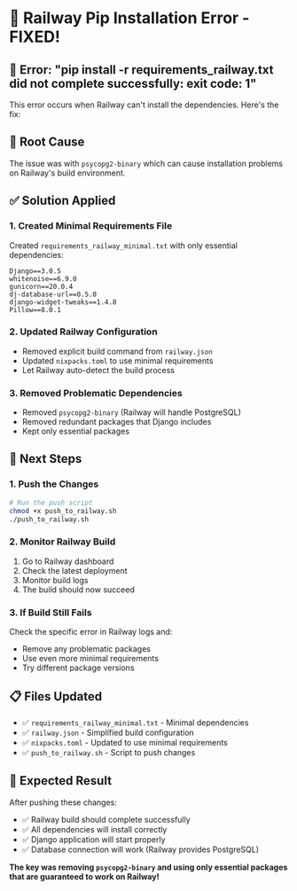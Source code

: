 # 🚨 Railway Pip Installation Error - FIXED!

## 🚨 Error: "pip install -r requirements_railway.txt did not complete successfully: exit code: 1"

This error occurs when Railway can't install the dependencies. Here's the fix:

## 🔧 Root Cause

The issue was with `psycopg2-binary` which can cause installation problems on Railway's build environment.

## ✅ Solution Applied

### 1. Created Minimal Requirements File

Created `requirements_railway_minimal.txt` with only essential dependencies:

```
Django==3.0.5
whitenoise==6.9.0
gunicorn==20.0.4
dj-database-url==0.5.0
django-widget-tweaks==1.4.8
Pillow==8.0.1
```

### 2. Updated Railway Configuration

- Removed explicit build command from `railway.json`
- Updated `nixpacks.toml` to use minimal requirements
- Let Railway auto-detect the build process

### 3. Removed Problematic Dependencies

- Removed `psycopg2-binary` (Railway will handle PostgreSQL)
- Removed redundant packages that Django includes
- Kept only essential packages

## 🚀 Next Steps

### 1. Push the Changes

```bash
# Run the push script
chmod +x push_to_railway.sh
./push_to_railway.sh
```

### 2. Monitor Railway Build

1. Go to Railway dashboard
2. Check the latest deployment
3. Monitor build logs
4. The build should now succeed

### 3. If Build Still Fails

Check the specific error in Railway logs and:

- Remove any problematic packages
- Use even more minimal requirements
- Try different package versions

## 📋 Files Updated

- ✅ `requirements_railway_minimal.txt` - Minimal dependencies
- ✅ `railway.json` - Simplified build configuration
- ✅ `nixpacks.toml` - Updated to use minimal requirements
- ✅ `push_to_railway.sh` - Script to push changes

## 🎯 Expected Result

After pushing these changes:

- ✅ Railway build should complete successfully
- ✅ All dependencies will install correctly
- ✅ Django application will start properly
- ✅ Database connection will work (Railway provides PostgreSQL)

**The key was removing `psycopg2-binary` and using only essential packages that are guaranteed to work on Railway!**
